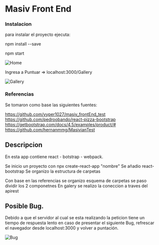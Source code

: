 # Masiv Front End 

### Instalacion

para instalar el proyecto ejecuta:

  npm install --save 

npm start

![Home](https://user-images.githubusercontent.com/38171455/99726686-cc812f00-2a84-11eb-859a-b0fba70aae9d.png)

  Ingresa a Puntuar  => localhost:3000/Gallery

![Gallery](https://user-images.githubusercontent.com/38171455/99726683-cbe89880-2a84-11eb-87e2-19c67ddea00f.png)


### Referencias

Se tomaron como base las siguientes fuentes:

https://github.com/vyper1027/masiv_frontEnd_test
https://github.com/pedroobando/react-pizza-bootstrap
https://getbootstrap.com/docs/4.5/examples/product/#
https://github.com/hernanmmg/MasivianTest

## Descripcion

En esta app contiene react - botstrap - webpack. 

Se inicio un proyecto con npx create-react-app "nombre"
Se añadio react-bootstrap
Se organizo  la estructura de carpetas

Con base en las referencias se organizo esquema de carpetas
se paso dividir los 2 componetnes
En galery se realizo la coneccion a traves del apirest

## Posible Bug.

Debido a que el servidor al cual se esta realizando la peticion tiene un tiempo de respuesta lento
en caso de presentar el siguiente Bug, refrescar  el navegador desde localhost:3000
y volver a puntación.

![Bug](https://user-images.githubusercontent.com/38171455/99726678-c9863e80-2a84-11eb-8e01-04087b28d6e8.png)
